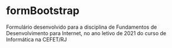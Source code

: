 # formBootstrap
Formulário desenvolvido para a disciplina de Fundamentos de Desenvolvimento para Internet, no ano letivo de 2021 do curso de Informática na CEFET/RJ
